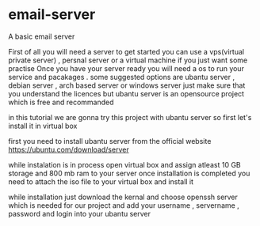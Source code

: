 # email-server
A basic email server 

First of all you will need a server to get started you can use a vps(virtual private server) , persnal server or a virtual machine if you just want some practise
Once you have your server ready you will need a os to run your service and pacakages . some suggested options are ubantu server , debian server , arch based server or windows server just make sure that you understand the licences but ubantu server is an opensource project which is free and recommanded


in this tutorial we are gonna try this project with ubantu server so first let's install it in virtual box

first you need to install ubantu server from the official website
https://ubuntu.com/download/server

while instalation is in process open virtual box and assign atleast 10 GB storage and 800 mb ram to your server once installation is completed you need to attach the iso file to your virtual box and install it

while installation just download the kernal and choose openssh server which is needed for our project and add your username , servername , password and login into your ubantu server


